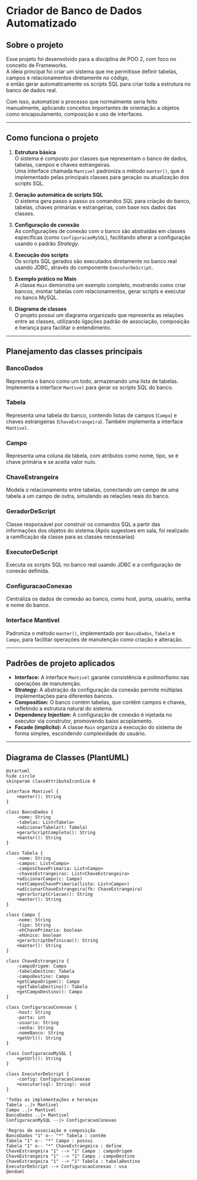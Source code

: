 # Criador de Banco de Dados Automatizado

## Sobre o projeto

Esse projeto foi desenvolvido para a disciplina de POO 2, com foco no conceito de Frameworks.  
A ideia principal foi criar um sistema que me permitisse definir tabelas, campos e relacionamentos diretamente no código,  
e então gerar automaticamente os scripts SQL para criar toda a estrutura no banco de dados real.

Com isso, automatizei o processo que normalmente seria feito manualmente, aplicando conceitos importantes de orientação a objetos como encapsulamento, composição e uso de interfaces.

---

## Como funciona o projeto

1. **Estrutura básica**  
   O sistema é composto por classes que representam o banco de dados, tabelas, campos e chaves estrangeiras.  
   Uma interface chamada `Mantivel` padroniza o método `manter()`, que é implementado pelas principais classes para geração ou atualização dos scripts SQL.

2. **Geração automática de scripts SQL**  
   O sistema gera passo a passo os comandos SQL para criação do banco, tabelas, chaves primárias e estrangeiras, com base nos dados das classes.

3. **Configuração de conexão**  
   As configurações de conexão com o banco são abstraídas em classes específicas (como `ConfiguracaoMySQL`), facilitando alterar a configuração usando o padrão *Strategy*.

4. **Execução dos scripts**  
   Os scripts SQL gerados são executados diretamente no banco real usando JDBC, através do componente `ExecutorDeScript`.

5. **Exemplo prático no Main**  
   A classe `Main` demonstra um exemplo completo, mostrando como criar bancos, montar tabelas com relacionamentos, gerar scripts e executar no banco MySQL.

6. **Diagrama de classes**  
   O projeto possui um diagrama organizado que representa as relações entre as classes, utilizando ligações padrão de associação, composição e herança para facilitar o entendimento.

---

## Planejamento das classes principais

### BancoDados  
Representa o banco como um todo, armazenando uma lista de tabelas. Implementa a interface `Mantivel` para gerar os scripts SQL do banco.

### Tabela  
Representa uma tabela do banco, contendo listas de campos (`Campo`) e chaves estrangeiras (`ChaveEstrangeira`). Também implementa a interface `Mantivel`.

### Campo  
Representa uma coluna da tabela, com atributos como nome, tipo, se é chave primária e se aceita valor nulo.

### ChaveEstrangeira  
Modela o relacionamento entre tabelas, conectando um campo de uma tabela a um campo de outra, simulando as relações reais do banco.

### GeradorDeScript  
Classe responsável por construir os comandos SQL a partir das informações dos objetos do sistema.(Após sugestoes em sala, foi realizado a ramificação da classe para as classes necessarias)

### ExecutorDeScript  
Executa os scripts SQL no banco real usando JDBC e a configuração de conexão definida.

### ConfiguracaoConexao  
Centraliza os dados de conexão ao banco, como host, porta, usuário, senha e nome do banco.

### Interface Mantivel  
Padroniza o método `manter()`, implementado por `BancoDados`, `Tabela` e `Campo`, para facilitar operações de manutenção como criação e alteração.

---

## Padrões de projeto aplicados

- **Interface:** A interface `Mantivel` garante consistência e polimorfismo nas operações de manutenção.  
- **Strategy:** A abstração da configuração da conexão permite múltiplas implementações para diferentes bancos.  
- **Composition:** O banco contém tabelas, que contêm campos e chaves, refletindo a estrutura natural do sistema.  
- **Dependency Injection:** A configuração de conexão é injetada no executor via construtor, promovendo baixo acoplamento.  
- **Facade (implícito):** A classe `Main` organiza a execução do sistema de forma simples, escondendo complexidade do usuário.

---

## Diagrama de Classes (PlantUML)

```plantuml
@startuml
hide circle
skinparam classAttributeIconSize 0

interface Mantivel {
    +manter(): String
}

class BancoDados {
    -nome: String
    -tabelas: List<Tabela>
    +adicionarTabela(t: Tabela)
    +gerarScriptCompleto(): String
    +manter(): String
}

class Tabela {
    -nome: String
    -campos: List<Campo>
    -camposChavePrimaria: List<Campo>
    -chavesEstrangeiras: List<ChaveEstrangeira>
    +adicionarCampo(c: Campo)
    +setCamposChavePrimaria(lista: List<Campo>)
    +adicionarChaveEstrangeira(fk: ChaveEstrangeira)
    +gerarScriptCriacao(): String
    +manter(): String
}

class Campo {
    -nome: String
    -tipo: String
    -ehChavePrimaria: boolean
    -ehUnico: boolean
    +gerarScriptDefinicao(): String
    +manter(): String
}

class ChaveEstrangeira {
    -campoOrigem: Campo
    -tabelaDestino: Tabela
    -campoDestino: Campo
    +getCampoOrigem(): Campo
    +getTabelaDestino(): Tabela
    +getCampoDestino(): Campo
}

class ConfiguracaoConexao {
    -host: String
    -porta: int
    -usuario: String
    -senha: String
    -nomeBanco: String
    +getUrl(): String
}

class ConfiguracaoMySQL {
    +getUrl(): String
}

class ExecutorDeScript {
    -config: ConfiguracaoConexao
    +executar(sql: String): void
}

'Todas as implementações e heranças
Tabela ..|> Mantivel
Campo ..|> Mantivel
BancoDados ..|> Mantivel
ConfiguracaoMySQL --|> ConfiguracaoConexao

'Regras de associação e composição
BancoDados "1" o-- "*" Tabela : contém
Tabela "1" o-- "*" Campo : possui
Tabela "1" o-- "*" ChaveEstrangeira : define
ChaveEstrangeira "1" --> "1" Campo : campoOrigem
ChaveEstrangeira "1" --> "1" Campo : campoDestino
ChaveEstrangeira "1" --> "1" Tabela : tabelaDestino
ExecutorDeScript --> ConfiguracaoConexao : usa
@enduml
